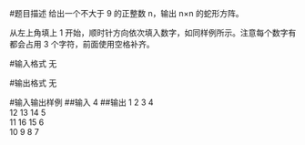 #题目描述
给出一个不大于 9 的正整数 n，输出 n×n 的蛇形方阵。

从左上角填上 1 开始，顺时针方向依次填入数字，如同样例所示。注意每个数字有都会占用 3 个字符，前面使用空格补齐。

#输入格式
无

#输出格式
无

#输入输出样例
##输入
4
##输出
1  2  3  4\
12 13 14  5\
11 16 15  6\
10  9  8  7